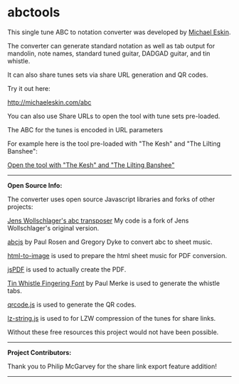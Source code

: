 # abctools
<p>This single tune ABC to notation converter was developed by <a href="http://michaeleskin.com" target="_blank">Michael Eskin</a>.</p>
<p>The converter can generate standard notation as well as tab output for mandolin, note names, standard tuned guitar, DADGAD guitar, and tin whistle.</p>
<p>It can also share tunes sets via share URL generation and QR codes.</p>
<p>Try it out here:</p>
<p><a href="http://michaeleskin.com/abc" target="_blank">http://michaeleskin.com/abc</a></p> 
<p>You can also use Share URLs to open the tool with tune sets pre-loaded.</p>
<p>The ABC for the tunes is encoded in URL parameters</p>
<p>For example here is the tool pre-loaded with "The Kesh" and "The Lilting Banshee":</p>
<p><a href="http://michaeleskin.com/abctools/abctools.html?lzw=BoLgBAjAUAKuMAsCmYDSSDOCoCVwCsBLAcygGFwApEqAWXADYB6ADigBlwJWpVwBxALYBDfFACk4gMZIAdgBckAJygAfEPwCC-MFoBCqzXs1gjAE1VIzZsMWuWzesI82qoWnfsPHTei1Zs7A20AMV0AZhA3dWMnR39iFBdVWOc9fm8TbVcoVPjLRLSLYgAzYjBhYmFVMAAjYnLiSNUAXTAoKFAwACZYeGQwdkIAG3lCWXK9YVksJCRcAhoKMGpSejBmNk5IHj5TMwB7FXUAUU0TM9dU-m6rubArAxddE4ARN0uwS5SjXVuU+6PVQQNJZZrdUGmboWaIgJDCYQVRKqZ43VxgPSAxwopAlWxlNzwxGVJAonxogEoIEg56aaFRCG08KtdpAA&w=50&format=noten)" target="_blank">Open the tool with "The Kesh" and "The Lilting Banshee"</a></p> 
<hr>
<p><strong>Open Source Info:</strong></p>
<p>The converter uses open source Javascript libraries and forks of other projects:</p>
<p><a href="http://www.franziskaludwig.de/abctransposer/" target="_blank">Jens Wollschlager's abc transposer</a> My code is a fork of Jens Wollschlager's original version.</p> 
<p><a href="https://www.abcjs.net/">abcjs</a> by Paul Rosen and Gregory Dyke to convert abc to sheet music.</p>
<p><a href="https://www.npmjs.com/package/html-to-image">html-to-image</a> is used to prepare the html sheet music for PDF conversion.</p>
<p><a href="https://github.com/parallax/jsPDF">jsPDF</a> is used to actually create the PDF.</p>
<p><a href="https://github.com/OMerkel/tin_whistle/tree/master/res/font">Tin Whistle Fingering Font</a> by Paul Merke is used to generate the whistle tabs.</p> 
<p><a href="https://davidshimjs.github.io/qrcodejs/">qrcode.js</a> is used to generate the QR codes.</p> 
<p><a href="https://github.com/pieroxy/lz-string">lz-string.js</a> is used to for LZW compression of the tunes for share links.</p> 
<p>Without these free resources this project would not have been possible.</p>
<p></p>
<hr>
<p><strong>Project Contributors:</strong></p>
<p>Thank you to Philip McGarvey for the share link export feature addition!</p>
<hr>
